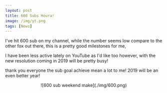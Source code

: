 ```yaml
---
layout: post
title: 600 Subs Houra!
image: /img/yt.png
tags: [News]
---
```


I've hit 600 sub on my channel, while the number seems low compare to the other fox out there, this is a pretty good milestones for me,

I have been less active lately on YouTube as I'd like too however, with the new resolution coming in 2019 will be pretty busy!

thank you everyone the sub goal achieve mean a lot to me! 2019 will be an even better year!

<center>![600 sub weekend make](./img/600.png)</center>
